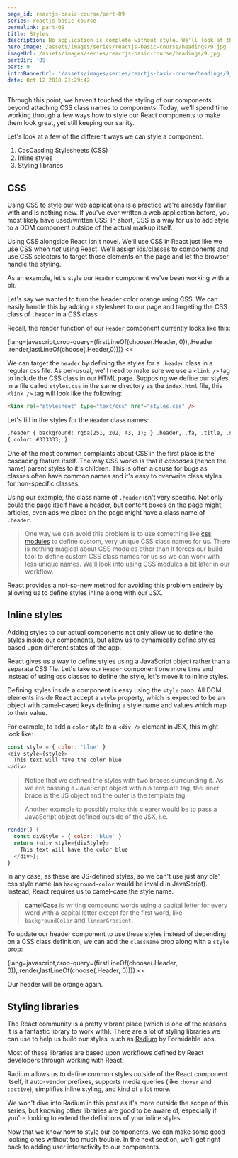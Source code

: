 ```yaml
---
page_id: reactjs-basic-course/part-09
series: reactjs-basic-course
permalink: part-09
title: Styles
description: No application is complete without style. We'll look at the different methods we can use to style our components, from traditional CSS to inline styling.
hero_image: /assets/images/series/reactjs-basic-course/headings/9.jpg
imageUrl: /assets/images/series/reactjs-basic-course/headings/9.jpg
partDir: '09'
part: 9
introBannerUrl: '/assets/images/series/reactjs-basic-course/headings/9_wide.jpg'
date: Oct 12 2018 21:29:42
---
```


Through this point, we haven't touched the styling of our components beyond attaching CSS class names to components. Today, we'll spend time working through a few ways how to style our React components to make them look great, yet still keeping our sanity.

Let's look at a few of the different ways we can style a component.

1. CasCasding Stylesheets (CSS)
2. Inline styles
3. Styling libraries

## CSS

Using CSS to style our web applications is a practice we're already familiar with and is nothing new. If you've ever written a web application before, you most likely have used/written CSS. In short, CSS is a way for us to add style to a DOM component outside of the actual markup itself.

Using CSS alongside React isn't novel. We'll use CSS in React just like we use CSS when _not_ using React. We'll assign ids/classes to components and use CSS selectors to target those elements on the page and let the browser handle the styling.

As an example, let's style our `Header` component we've been working with a bit.

<div class="demo" id="demo1"></div>

Let's say we wanted to turn the header color orange using CSS. We can easily handle this by adding a stylesheet to our page and targeting the CSS class of `.header` in a CSS class.

Recall, the render function of our `Header` component currently looks like this:

{lang=javascript,crop-query=(firstLineOf(choose(.Header, 0)),.Header .render,lastLineOf(choose(.Header,0)))}
<<[](Header1.js)

We can target the `header` by defining the styles for a `.header` class in a regular css file. As per-usual, we'll need to make sure we use a `<link />` tag to include the CSS class in our HTML page. Supposing we define our styles in a file called `styles.css` in the same directory as the `index.html` file, this `<link />` tag will look like the following:

```html
<link rel="stylesheet" type="text/css" href="styles.css" />
```

Let's fill in the styles for the `Header` class names:

```html
.header { background: rgba(251, 202, 43, 1); } .header, .fa, .title, .searchIcon
{ color: #333333; }
```

<div class="demo" id="demo2"></div>

One of the most common complaints about CSS in the first place is the cascading feature itself. The way CSS works is that it _cascades_ (hence the name) parent styles to it's children. This is often a cause for bugs as classes often have common names and it's easy to overwrite class styles for non-specific classes.

Using our example, the class name of `.header` isn't very specific. Not only could the page itself have a header, but content boxes on the page might, articles, even ads we place on the page might have a class name of `.header`.

> One way we can avoid this problem is to use something like [css modules](https://glenmaddern.com/articles/css-modules) to define custom, very unique CSS class names for us.
> There is nothing magical about CSS modules other than it forces our build-tool to define custom CSS class names for us so we can work with less unique names.
> We'll look into using CSS modules a bit later in our workflow.

React provides a not-so-new method for avoiding this problem entirely by allowing us to define styles inline along with our JSX.

## Inline styles

Adding styles to our actual components not only allow us to define the styles inside our components, but allow us to dynamically define styles based upon different states of the app.

React gives us a way to define styles using a JavaScript object rather than a separate CSS file. Let's take our `Header` component one more time and instead of using css classes to define the style, let's move it to inline styles.

Defining styles inside a component is easy using the `style` prop. All DOM elements inside React accept a `style` property, which is expected to be an object with camel-cased keys defining a style name and values which map to their value.

For example, to add a `color` style to a `<div />` element in JSX, this might look like:

```javascript
const style = { color: 'blue' }
<div style={style}>
  This text will have the color blue
</div>
```

<div class="demo" id="blueTextDemo"></div>

> Notice that we defined the styles with two braces surrounding it. As we are passing a JavaScript object within a template tag, the inner brace is the JS object and the outer is the template tag.
>
> Another example to possibly make this clearer would be to pass a JavaScript object defined outside of the JSX, i.e.

```javascript
render() {
  const divStyle = { color: 'blue' }
  return (<div style={divStyle}>
    This text will have the color blue
  </div>);
}
```

In any case, as these are JS-defined styles, so we can't use just any ole' css style name (as `background-color` would be invalid in JavaScript). Instead, React requires us to camel-case the style name.

> [camelCase](https://en.wikipedia.org/wiki/CamelCase) is writing compound words using a capital letter for every word with a capital letter except for the first word, like `backgroundColor` and `linearGradient`.

To update our header component to use these styles instead of depending on a CSS class definition, we can add the `className` prop along with a `style` prop:

{lang=javascript,crop-query=(firstLineOf(choose(.Header, 0)),.render,lastLineOf(choose(.Header, 0)))}
<<[](inlineHeader.js)

Our header will be orange again.

<div class="demo" id="demo3"></div>

## Styling libraries

The React community is a pretty vibrant place (which is one of the reasons it is a fantastic library to work with). There are a lot of styling libraries we can use to help us build our styles, such as [Radium](https://formidable.com/open-source/radium/) by Formidable labs.

Most of these libraries are based upon workflows defined by React developers through working with React.

Radium allows us to define common styles outside of the React component itself, it auto-vendor prefixes, supports media queries (like `:hover` and `:active`), simplifies inline styling, and kind of a lot more.

We won't dive into Radium in this post as it's more outside the scope of this series, but knowing other libraries are good to be aware of, especially if you're looking to extend the definitions of your inline styles.

Now that we know how to style our components, we can make some good looking ones without too much trouble. In the next section, we'll get right back to adding user interactivity to our components.
